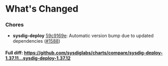 # What's Changed

### Chores
- **sysdig-deploy** [59c9169e](https://github.com/sysdiglabs/charts/commit/59c9169eb5c57e88fb8a625b4087d7b1969aa2cf): Automatic version bump due to updated dependencies ([#1588](https://github.com/sysdiglabs/charts/issues/1588))
#### Full diff: https://github.com/sysdiglabs/charts/compare/sysdig-deploy-1.37.11...sysdig-deploy-1.37.12
